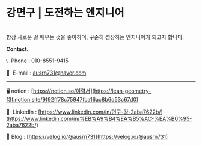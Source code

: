# 강면구 | 도전하는 엔지니어
<br />
항상 새로운 걸 배우는 것을 좋아하며, 꾸준히 성장하는 엔지니어가 되고자 합니다.

<br />

**Contact.**

📞  Phone : 010-8551-9415

💌  E-mail : ausrn731@naver.com

---

🖥️  notion : [https://notion.so/이력서](https://lean-geometry-f3f.notion.site/9f92ff78c75947fca16ac8b6d53c67d0)

🔗  LinkedIn : [https://www.linkedin.com/in/면구-강-2aba7622b/](https://www.linkedin.com/in/%EB%A9%B4%EA%B5%AC-%EA%B0%95-2aba7622b/)

📄  Blog : [https://velog.io/@ausrn731](https://velog.io/@ausrn731)

